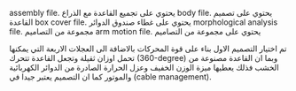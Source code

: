 assembly file. يحتوي على تجميع القاعدة مع الذراع 
body file. يحتوي على تصميم القاعدة
box cover file. يحتوي على غطاء صندوق الدوائر
morphological analysis file. مجموعة من التصاميم 
arm motion file. يحتوي على مجموعة من التصاميم

تم اختيار التصميم الاول بناء على قوة المحركات بالاضافة الى العجلات الاربعة التي يمكنها تحمل اوزان ثقيلة
وتجعل القاعدة تتحرك (360-degree)
وبما ان القاعدة مصنوعة من الخشب فذلك يعطيها ميزة الوزن الخفيف وعزل الحرارة الصادرة من الدوائر الكهربائية والموتور
كما ان التصميم يعتبر جيدا في (cable management).
